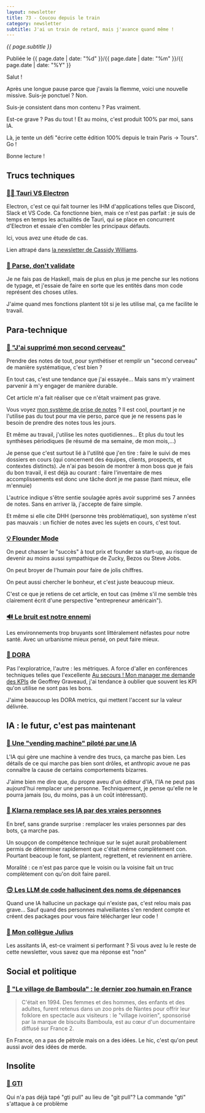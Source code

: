 ```yaml
---
layout: newsletter
title: 73 - Coucou depuis le train
category: newsletter
subtitle: J'ai un train de retard, mais j'avance quand même !
---
```

*{{ page.subtitle }}*
<div class="date">
Publiée le {{ page.date | date: "%d" }}/{{ page.date | date: "%m" }}/{{ page.date | date: "%Y" }}
</div>

Salut !

Après une longue pause parce que j'avais la flemme, voici une nouvelle missive.
Suis-je ponctuel ? Non.

Suis-je consistent dans mon contenu ? Pas vraiment.

Est-ce grave ? Pas du tout ! Et au moins, c'est produit 100% par moi, sans IA.

Là, je tente un défi "écrire cette édition 100% depuis le train Paris -> Tours". Go !

Bonne lecture !

## Trucs techniques
### [👩‍💻 Tauri VS Electron](https://gethopp.app/blog/tauri-vs-electron)
Electron, c'est ce qui fait tourner les IHM d'applications telles que Discord, Slack et VS Code.
Ca fonctionne bien, mais ce n'est pas parfait : je suis de temps en temps les actualités de Tauri, qui se place en concurrent d'Electron et essaie d'en combler les principaux défauts.

Ici, vous avez une étude de cas.

Lien attrapé dans [la newsletter de Cassidy Williams](https://cassidoo.co/newsletter/).


### [📜 Parse, don't validate](https://lexi-lambda.github.io/blog/2019/11/05/parse-don-t-validate/)
Je ne fais pas de Haskell, mais de plus en plus je me penche sur les notions de typage, et j'essaie de faire en sorte que les entités dans mon code représent des choses utiles.

J'aime quand mes fonctions plantent tôt si je les utilise mal, ça me facilite le travail.

## Para-technique
### [🧠 "J'ai supprimé mon second cerveau"](https://www.joanwestenberg.com/p/i-deleted-my-second-brain)
Prendre des notes de tout, pour synthétiser et remplir un "second cerveau" de manière systématique, c'est bien ?

En tout cas, c'est une tendance que j'ai essayée... Mais sans m'y vraiment parvenir à m'y engager de manière durable.

Cet article m'a fait réaliser que ce n'était vraiment pas grave.

Vous voyez [mon système de prise de notes](https://github.dev/lucienbill/obsidian-daily-notes) ? Il est cool, pourtant je ne l'utilise pas du tout pour ma vie perso, parce que je ne ressens pas le besoin de prendre des notes tous les jours.

Et même au travail, j'utilise les notes quotidiennes... Et plus du tout les synthèses périodiques (le résumé de ma semaine, de mon mois,...)

Je pense que c'est surtout lié à l'utilité que j'en tire : faire le suivi de mes dossiers en cours (qui concernent des équipes, clients, prospects, et contextes distincts). Je n'ai pas besoin de montrer à mon boss que je fais du bon travail, il est déjà au courant : faire l'inventaire de mes accomplissements est donc une tâche dont je me passe (tant mieux, elle m'ennuie)

L'autrice indique s'être sentie soulagée après avoir supprimé ses 7 années de notes. Sans en arriver là, j'accepte de faire simple. 

Et même si elle cite DHH (personne très problématique), son système n'est pas mauvais : un fichier de notes avec les sujets en cours, c'est tout.

### [💡 Flounder Mode](https://joincolossus.com/article/flounder-mode)
On peut chasser le "succès" à tout prix et founder sa start-up, au risque de devenir au moins aussi sympathique de Zucky, Bezos ou Steve Jobs.

On peut broyer de l'humain pour faire de jolis chiffres.

On peut aussi chercher le bonheur, et c'est juste beaucoup mieux.

C'est ce que je retiens de cet article, en tout cas (même s'il me semble très clairement écrit d'une perspective "entrepreneur américain").

### [🔊 Le bruit est notre ennemi](https://www.bbc.com/news/articles/crmjdm2m4yjo)
Les environnements trop bruyants sont littéralement néfastes pour notre santé.
Avec un urbanisme mieux pensé, on peut faire mieux.

### [🎒 DORA](https://dora.dev/guides/dora-metrics-four-keys/)
Pas l'exploratrice, l'autre : les métriques.
A force d'aller en conférences techniques telles que l'excellente [Au secours ! Mon manager me demande des KPIs](https://www.youtube.com/watch?v=4oHAviryjhY) de Geoffrey Graveaud, j'ai tendance à oublier que souvent les KPI qu'on utilise ne sont pas les bons.

J'aime beaucoup les DORA metrics, qui mettent l'accent sur la valeur délivrée.

## IA : le futur, c'est pas maintenant

### [🤖 Une "vending machine" piloté par une IA](https://www.anthropic.com/research/project-vend-1)
L'IA qui gère une machine à vendre des trucs, ça marche pas bien.
Les détails de ce qui marche pas bien sont drôles, et anthropic avoue ne pas connaître la cause de certains comportements bizarres.

J'aime bien me dire que, du propre aveu d'un éditeur d'IA, l'IA ne peut pas aujourd'hui remplacer une personne.
Techniquement, je pense qu'elle ne le pourra jamais (ou, du moins, pas à un coût intéressant).


### [🤑 Klarna remplace ses IA par des vraies personnes](https://fortune.com/2025/05/09/klarna-ai-humans-return-on-investment)
En bref, sans grande surprise : remplacer les vraies personnes par des bots, ça marche pas.

Un soupçon de compétence technique sur le sujet aurait probablement permis de déterminer rapidement que c'était même complètement con. Pourtant beacoup le font, se plantent, regrettent, et reviennent en arrière.

Moralité : ce n'est pas parce que le voisin ou la voisine fait un truc complètement con qu'on doit faire pareil.

### [🙃 Les LLM de code hallucinent des noms de dépenances](https://www.theregister.com/AMP/2025/04/12/ai_code_suggestions_sabotage_supply_chain/)
Quand une IA hallucine un package qui n'existe pas, c'est relou mais pas grave... Sauf quand des personnes malveillantes s'en rendent compte et créent des packages pour vous faire télécharger leur code !

### [👔 Mon collègue Julius](https://ploum.net/2024-12-23-julius-fr.html)
Les assitants IA, est-ce vraiment si performant ?
Si vous avez lu le reste de cette newsletter, vous savez que ma réponse est "non"

## Social et politique
### [🥐 "Le village de Bamboula" : le dernier zoo humain en France](https://www.radiofrance.fr/franceinter/podcasts/capture-d-ecrans/capture-d-ecrans-du-mardi-18-janvier-2022-6694050)
> C'était en 1994. Des femmes et des hommes, des enfants et des adultes, furent retenus dans un zoo près de Nantes pour offrir leur folklore en spectacle aux visiteurs : le "village ivoirien", sponsorisé par la marque de biscuits Bamboula, est au cœur d'un documentaire diffusé sur France 2.

En France, on a pas de pétrole mais on a des idées. Le hic, c'est qu'on peut aussi avoir des idées de merde.

## Insolite

### [🚗 GTI](https://r-wos.org/hacks/gti)
Qui n'a pas déjà tapé "gti pull" au lieu de "git pull"?
La commande "gti" s'attaque à ce problème